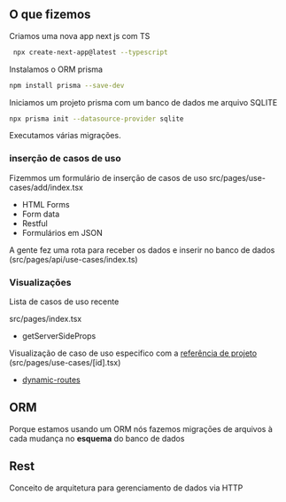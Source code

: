 ## O que fizemos

Criamos uma nova app next js com TS

```sh
 npx create-next-app@latest --typescript      

```

Instalamos o ORM prisma

```sh
npm install prisma --save-dev                
```

Iniciamos um projeto prisma com um banco de dados me arquivo SQLITE

```sh
npx prisma init --datasource-provider sqlite 
```

Executamos várias migrações.

### inserçāo de casos de uso
Fizemmos um formulário de inserçāo de casos de uso src/pages/use-cases/add/index.tsx

* HTML Forms
* Form data
* Restful
* Formulários em JSON

A gente fez uma rota para receber os dados e inserir no banco de dados (src/pages/api/use-cases/index.ts)

### Visualizações

Lista de casos de uso recente

src/pages/index.tsx

* getServerSideProps

Visualização de caso de uso especifico com a [referência de projeto](https://www.prisma.io/docs/concepts/components/prisma-schema/relations#relations-in-the-prisma-client) (src/pages/use-cases/[id].tsx)

* [dynamic-routes](https://nextjs.org/docs/routing/dynamic-routes)


## ORM 
Porque estamos usando um ORM nós fazemos migraçōes de arquivos à cada mudança no **esquema** do banco de dados

## Rest
Conceito de arquitetura para gerenciamento de dados via HTTP